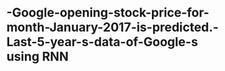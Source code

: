 # -Google-opening-stock-price-for-month-January-2017-is-predicted.-Last-5-year-s-data-of-Google-s using RNN
